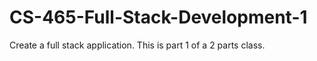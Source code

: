 # CS-465-Full-Stack-Development-1
Create a full stack application. This is part 1 of a 2 parts class.
